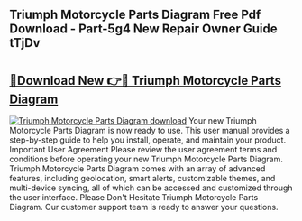 ## Triumph Motorcycle Parts Diagram Free Pdf Download - Part-5g4 New Repair Owner Guide tTjDv

# <h2><a href="http://dflo9o.blite.top/?on=Triumph+Motorcycle+Parts+Diagram">🔗Download New 👉🔴 Triumph Motorcycle Parts Diagram</a></h2>

[![Triumph Motorcycle Parts Diagram download](https://i.imgur.com/lujVjoI.png)](http://dflo9o.blite.top/?on=Triumph+Motorcycle+Parts+Diagram)
Your new Triumph Motorcycle Parts Diagram is now ready to use. This user manual provides a step-by-step guide to help you install, operate, and maintain your product. Important User Agreement Please review the user agreement terms and conditions before operating your new Triumph Motorcycle Parts Diagram. Triumph Motorcycle Parts Diagram comes with an array of advanced features, including geolocation, smart alerts, customizable themes, and multi-device syncing, all of which can be accessed and customized through the user interface. Please Don't Hesitate Triumph Motorcycle Parts Diagram. Our customer support team is ready to answer your questions.
